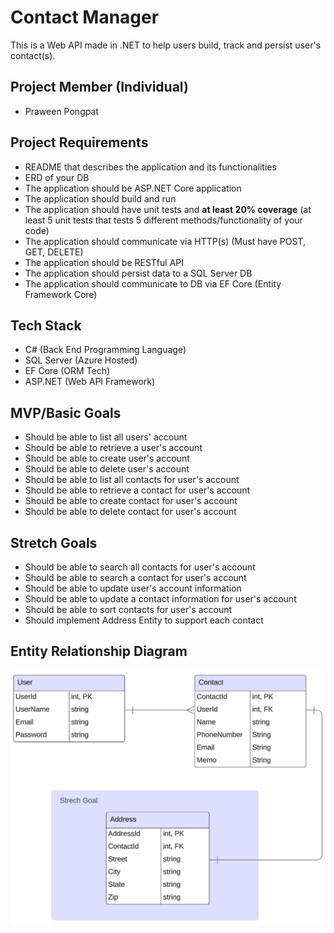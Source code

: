 # Contact Manager

This is a Web API made in .NET to help users build, track and persist user's contact(s). 

## Project Member (Individual)
- Praween Pongpat

## Project Requirements
- README that describes the application and its functionalities
- ERD of your DB
- The application should be ASP.NET Core application
- The application should build and run
- The application should have unit tests and **at least 20% coverage** (at least 5 unit tests that tests 5 different methods/functionality of your code)
- The application should communicate via HTTP(s) (Must have POST, GET, DELETE)
- The application should be RESTful API
- The application should persist data to a SQL Server DB
- The application should communicate to DB via EF Core (Entity Framework Core)

## Tech Stack

- C# (Back End Programming Language)
- SQL Server (Azure Hosted)
- EF Core (ORM Tech)
- ASP.NET (Web API Framework)

## MVP/Basic Goals
- Should be able to list all users' account
- Should be able to retrieve a user's account
- Should be able to create user's account
- Should be able to delete user's account
- Should be able to list all contacts for user's account
- Should be able to retrieve a contact for user's account
- Should be able to create contact for user's account
- Should be able to delete contact for user's account

## Stretch Goals
- Should be able to search all contacts for user's account
- Should be able to search a contact for user's account
- Should be able to update user's account information
- Should be able to update a contact information for user's account
- Should be able to sort contacts for user's account
- Should implement Address Entity to support each contact

## Entity Relationship Diagram
![p1_ERD](./p1_ERD.png)


